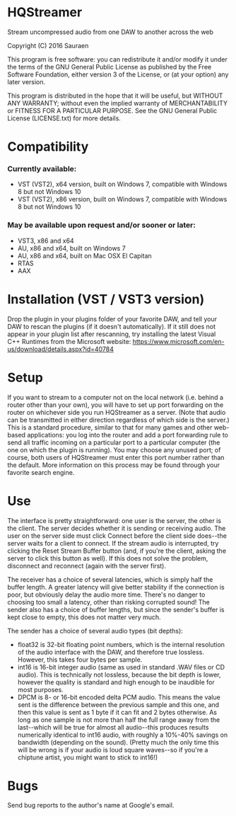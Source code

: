 # HQStreamer
Stream uncompressed audio from one DAW to another across the web

Copyright (C) 2016 Sauraen

This program is free software: you can redistribute it and/or modify
it under the terms of the GNU General Public License as published by
the Free Software Foundation, either version 3 of the License, or
(at your option) any later version.

This program is distributed in the hope that it will be useful,
but WITHOUT ANY WARRANTY; without even the implied warranty of
MERCHANTABILITY or FITNESS FOR A PARTICULAR PURPOSE.  See the
GNU General Public License (LICENSE.txt) for more details.

# Compatibility
### Currently available:
 * VST (VST2), x64 version, built on Windows 7, compatible with Windows 8 but not Windows 10
 * VST (VST2), x86 version, built on Windows 7, compatible with Windows 8 but not Windows 10

### May be available upon request and/or sooner or later:
 * VST3, x86 and x64
 * AU, x86 and x64, built on Windows 7
 * AU, x86 and x64, built on Mac OSX El Capitan
 * RTAS
 * AAX

# Installation (VST / VST3 version)
Drop the plugin in your plugins folder of your favorite DAW, and tell your DAW
to rescan the plugins (if it doesn't automatically). If it still does not appear
in your plugin list after rescanning, try installing the latest Visual C++
Runtimes from the Microsoft website: https://www.microsoft.com/en-us/download/details.aspx?id=40784

# Setup
If you want to stream to a computer not on the local network (i.e. behind a
router other than your own), you will have to set up port forwarding on the
router on whichever side you run HQStreamer as a server. (Note that audio can
be transmitted in either direction regardless of which side is the server.)
This is a standard procedure, similar to that for many games and other web-based
applications: you log into the router and add a port forwarding rule to send
all traffic incoming on a particular port to a particular computer (the one
on which the plugin is running). You may choose any unused port; of course, both
users of HQStreamer must enter this port number rather than the default. More
information on this process may be found through your favorite search engine.

# Use
The interface is pretty straightforward: one user is the server, the other is
the client. The server decides whether it is sending or receiving audio. The
user on the server side must click Connect before the client side does--the
server waits for a client to connect. If the stream audio is interrupted, try
clicking the Reset Stream Buffer button (and, if you're the client, asking the
server to click this button as well). If this does not solve the problem, 
disconnect and reconnect (again with the server first).

The receiver has a choice of several latencies, which is simply half the buffer
length. A greater latency will give better stability if the connection is poor,
but obviously delay the audio more time. There's no danger to choosing too small
a latency, other than risking corrupted sound! The sender also has a choice of
buffer lengths, but since the sender's buffer is kept close to empty, this
does not matter very much.

The sender has a choice of several audio types (bit depths):
 * float32 is 32-bit floating point numbers, which is the internal resolution
   of the audio interface with the DAW, and therefore true lossless. However,
   this takes four bytes per sample.
 * int16 is 16-bit integer audio (same as used in standard .WAV files or CD
   audio). This is technically not lossless, because the bit depth is lower,
   however the quality is standard and high enough to be inaudible for most
   purposes.
 * DPCM is 8- or 16-bit encoded delta PCM audio. This means the value sent is
   the difference between the previous sample and this one, and then this value
   is sent as 1 byte if it can fit and 2 bytes otherwise. As long as one sample
   is not more than half the full range away from the last--which will be true
   for almost all audio--this produces results numerically identical to int16
   audio, with roughly a 10%-40% savings on bandwidth (depending on the sound).
   (Pretty much the only time this will be wrong is if your audio is loud square
   waves--so if you're a chiptune artist, you might want to stick to int16!)

# Bugs
Send bug reports to the author's name at Google's email.
